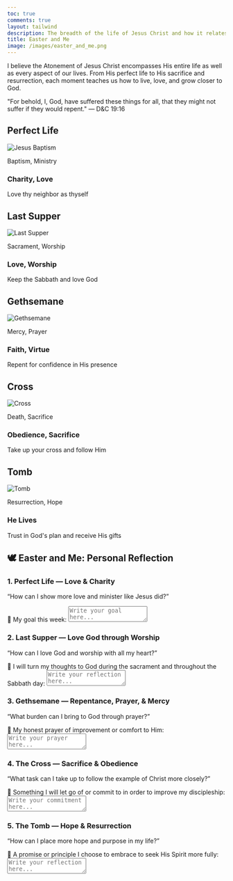 ```yaml
---
toc: true
comments: true
layout: tailwind
description: The breadth of the life of Jesus Christ and how it relates to me.
title: Easter and Me
image: /images/easter_and_me.png
---
```


<div class="bg-gray-50 p-6 rounded-lg shadow-md">
    <p class="text-lg mb-4">
        I believe the Atonement of Jesus Christ encompasses His entire life as well as every aspect of our lives. 
        From His perfect life to His sacrifice and resurrection, each moment teaches us how to live, love, and grow closer to God.
    </p>
    <p class="text-sm italic text-gray-600">
        "For behold, I, God, have suffered these things for all, that they might not suffer if they would repent." 
        <span class="font-medium">— D&C 19:16</span>
    </p>
</div>

<div class="grid grid-cols-5 gap-4 bg-blue-50">
    <!-- Column 1 -->
    <div class="text-center">
        <h2 class="text-xl font-semibold mb-2">Perfect Life</h2>
        <img src="{{site.baseurl}}/images/jesus_triumph.jpg" alt="Jesus Baptism" class="rounded-lg mx-auto mb-2 h-40 object-cover">
        <p class="text-sm italic mb-4">Baptism, Ministry</p>
        <h3 class="text-lg font-medium">Charity, Love</h3>
        <p class="text-sm">Love thy neighbor as thyself</p>
    </div>
    <!-- Column 2 -->
    <div class="text-center">
        <h2 class="text-xl font-semibold mb-2">Last Supper</h2>
        <img src="{{site.baseurl}}/images/jesus_last_supper.jpg" alt="Last Supper" class="rounded-lg mx-auto mb-2 h-40 object-cover">
        <p class="text-sm italic mb-4">Sacrament, Worship</p>
        <h3 class="text-lg font-medium">Love, Worship</h3>
        <p class="text-sm">Keep the Sabbath and love God</p>
    </div>
    <!-- Column 3 -->
    <div class="text-center">
        <h2 class="text-xl font-semibold mb-2">Gethsemane</h2>
        <img src="{{site.baseurl}}/images/jesus_gethsemane.jpg" alt="Gethsemane" class="rounded-lg mx-auto mb-2 h-40 object-cover">
        <p class="text-sm italic mb-4">Mercy, Prayer</p>
        <h3 class="text-lg font-medium">Faith, Virtue</h3>
        <p class="text-sm">Repent for confidence in His presence</p>
    </div>
    <!-- Column 4 -->
    <div class="text-center">
        <h2 class="text-xl font-semibold mb-2">Cross</h2>
        <img src="{{site.baseurl}}/images/jesus_thorns.jpg" alt="Cross" class="rounded-lg mx-auto mb-2 h-40 object-cover">
        <p class="text-sm italic mb-4">Death, Sacrifice</p>
        <h3 class="text-lg font-medium">Obedience, Sacrifice</h3>
        <p class="text-sm">Take up your cross and follow Him</p>
    </div>
    <!-- Column 5 -->
    <div class="text-center">
        <h2 class="text-xl font-semibold mb-2">Tomb</h2>
        <img src="{{site.baseurl}}/images/jesus_resurection.jpg" alt="Tomb" class="rounded-lg mx-auto mb-2 h-40 object-cover">
        <p class="text-sm italic mb-4">Resurrection, Hope</p>
        <h3 class="text-lg font-medium">He Lives</h3>
        <p class="text-sm">Trust in God's plan and receive His gifts</p>
    </div>
</div>

<div class="mt-8">
    <h2 class="text-2xl font-bold text-center mb-6">🕊️ Easter and Me: Personal Reflection</h2>
    <div class="space-y-8">
        <!-- Reflection 1 -->
        <div class="bg-gray-100 p-4 rounded-lg shadow-md">
            <h3 class="text-lg font-semibold mb-2">1. Perfect Life — <span class="italic">Love & Charity</span></h3>
            <p class="text-sm mb-4">“How can I show more love and minister like Jesus did?”</p>
            <label class="block text-sm font-medium mb-1">📝 My goal this week:</label>
            <textarea class="w-full border rounded-lg p-2 text-sm" rows="2" placeholder="Write your goal here..."></textarea>
        </div>
        <!-- Reflection 2 -->
        <div class="bg-gray-100 p-4 rounded-lg shadow-md">
            <h3 class="text-lg font-semibold mb-2">2. Last Supper — <span class="italic">Love God through Worship</span></h3>
            <p class="text-sm mb-4">“How can I love God and worship with all my heart?”</p>
            <label class="block text-sm font-medium mb-1">📝 I will turn my thoughts to God during the sacrament and throughout the Sabbath day:</label>
            <textarea class="w-full border rounded-lg p-2 text-sm" rows="2" placeholder="Write your reflection here..."></textarea>
        </div>
        <!-- Reflection 3 -->
        <div class="bg-gray-100 p-4 rounded-lg shadow-md">
            <h3 class="text-lg font-semibold mb-2">3. Gethsemane — <span class="italic">Repentance, Prayer, & Mercy</span></h3>
            <p class="text-sm mb-4">“What burden can I bring to God through prayer?”</p>
            <label class="block text-sm font-medium mb-1">📝 My honest prayer of improvement or comfort to Him:</label>
            <textarea class="w-full border rounded-lg p-2 text-sm" rows="2" placeholder="Write your prayer here..."></textarea>
        </div>
        <!-- Reflection 4 -->
        <div class="bg-gray-100 p-4 rounded-lg shadow-md">
            <h3 class="text-lg font-semibold mb-2">4. The Cross — <span class="italic">Sacrifice & Obedience</span></h3>
            <p class="text-sm mb-4">“What task can I take up to follow the example of Christ more closely?”</p>
            <label class="block text-sm font-medium mb-1">📝 Something I will let go of or commit to in order to improve my discipleship:</label>
            <textarea class="w-full border rounded-lg p-2 text-sm" rows="2" placeholder="Write your commitment here..."></textarea>
        </div>
        <!-- Reflection 5 -->
        <div class="bg-gray-100 p-4 rounded-lg shadow-md">
            <h3 class="text-lg font-semibold mb-2">5. The Tomb — <span class="italic">Hope & Resurrection</span></h3>
            <p class="text-sm mb-4">“How can I place more hope and purpose in my life?”</p>
            <label class="block text-sm font-medium mb-1">📝 A promise or principle I choose to embrace to seek His Spirit more fully:</label>
            <textarea class="w-full border rounded-lg p-2 text-sm" rows="2" placeholder="Write your reflection here..."></textarea>
        </div>
    </div>
</div>